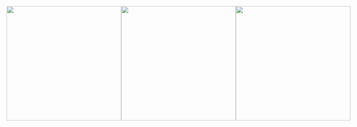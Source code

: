 <p align="center" style="display: flex; justify-content: center;">
  <img src="https://media1.tenor.com/m/Ji_EAW5ZvdMAAAAd/hatsune-miku-hi.gif" width="300"/>
  <img src="https://media1.tenor.com/m/Ji_EAW5ZvdMAAAAd/hatsune-miku-hi.gif" width="300"/>
  <img src="https://media1.tenor.com/m/Ji_EAW5ZvdMAAAAd/hatsune-miku-hi.gif" width="300"/>
</p>
